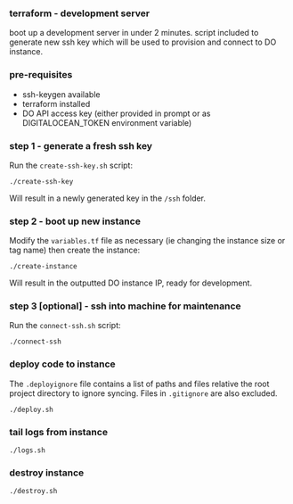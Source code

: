 ### terraform - development server
boot up a development server in under 2 minutes.
script included to generate new ssh key which will be used to provision and connect to DO instance.

### pre-requisites
- ssh-keygen available
- terraform installed
- DO API access key (either provided in prompt or as DIGITALOCEAN_TOKEN environment variable)

### step 1 - generate a fresh ssh key
Run the `create-ssh-key.sh` script:
```
./create-ssh-key
```
Will result in a newly generated key in the `/ssh` folder.

### step 2 - boot up new instance
Modify the `variables.tf` file as necessary (ie changing the instance size or tag name) then create the instance:
```
./create-instance
```
Will result in the outputted DO instance IP, ready for development.

### step 3 [optional] - ssh into machine for maintenance
Run the `connect-ssh.sh` script:
```
./connect-ssh
```

### deploy code to instance
The `.deployignore` file contains a list of paths and files relative the root project directory to ignore syncing. Files in `.gitignore` are also excluded.
```
./deploy.sh
```

### tail logs from instance
```
./logs.sh
```

### destroy instance
```
./destroy.sh
```
